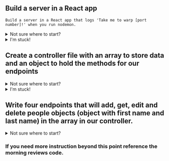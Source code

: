 ## Build a server in a React app
    Build a server in a React app that logs 'Take me to warp [port number]!' when you run nodemon.
<details>
<summary>Not sure where to start?</summary>

* To make a server we need a server folder at the root of our project with an index.js file inside. We need to install a package and then implement it in index.js
</details>

<details>
<summary>I'm stuck!</summary>

* Make a server folder at the root of the project. 
* Make an index.js file.
* npm i express and require it into the index.js file. 
* If you're still not sure what to do, reference the node morning review that we've been working on. 
</details>

## Create a controller file with an array to store data and an object to hold the methods for our endpoints
<details>
<summary>Not sure where to start?</summary>

* We need to create a folder in the server folder called controllers, this will hold a file called controller.js. 
* We should have an empty array in this file to hold data in. 
* Our functions for our endpoints will also be in this folder, formatted so we can import them into index.js and access them. 

</details>

<details>
<summary>I'm stuck!</summary>

* controller.js should have a variable declared at the top with an empty array as it's value. We'll use this array to hold data. 
* We are going to write our functions in this file and export them all in an object. We'll do this with ```module.exports ``` and write the functions as methods on the object we're exporting. 

</details>

## Write four endpoints that will add, get, edit and delete people objects (object with first name and last name) in the array in our controller. 

<details>
<summary>Not sure where to start?</summary>

*  We need a post endpoint first, because our array is empty. Write a post endpoint that will pull a person object off ```req.body``` and add it to the array. 
* Now let's a get endpoint that will simply send back the entire array. 
* The put endpoint should be able to take the value of a ```firstName``` property off of ```req.query``` and use it to find the matching person from our people array, then update that person's info with a new object from ```req.body```.
* The delete endpoint should be able to take the value of a ```firstName``` property off of ```req.query``` and use it to find the matching person from our people array, then splice that object out of the array. 

</details>

### If you need more instruction beyond this point reference the morning reviews code. 